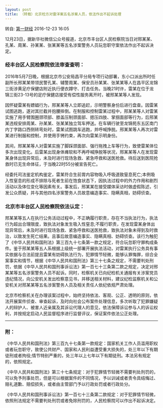 ```yaml
---
layout: post
title: （转载）北京检方对雷洋案五名涉案人员，依法作出不起诉处理
---
```


转自: [第一财经](m.yicai.com/news/5190125.html) 2016-12-23 16:05

12月23日，据新华社微信公众号报道，北京市丰台区人民检察院当日对邢某某、孔某、周某、孙某某、张某某等五名涉案警务人员玩忽职守案依法作出不起诉决定。

<!--more-->

### 经丰台区人民检察院依法审查查明：

2016年5月7日晚，根据北京市公安局昌平分局专项行动部署，东小口派出所时任副所长邢某某带领民警孔某、辅警周某、保安员孙某某、张某某等人在昌平区龙锦三街涉黄足疗保健店附近执行便衣蹲守、打击任务。当晚21时许，雷某在位于龙锦三街23-13号的足疗保健店接受有偿性服务离开时，被邢某某等人发现。

因怀疑雷某有嫖娼行为，邢某某等人立即追赶，示明警察身份后进行盘查。因雷某试图逃跑，遂对其拦截并抱腰摔倒。在制服和控制雷某过程中，邢某某等人对雷某实施了用手臂围圈颈项部、膝盖压制颈面部、摁压四肢、掌掴面部等行为，后邢某某违规安排周某、孙某某、张某某独立驾车押送。在车辆行驶至龙锦苑东五区南门内丁字路口西侧转弯处时，雷某试图跳车逃跑，并呼喊挣脱。邢某某等人再次对雷某进行制服和控制，并使用手铐约束，再次向雷某示明身份。

其间，邢某某等人对雷某实施了脚踩颈面部、强行拖拽上车等行为，致使雷某体位多次出现变化。后雷某出现身体瘫软和不再呼喊挣脱等状况，邢某某等人在发现雷某身体出现异常后，未及时进行现场急救、紧急呼救和送医抢救。待后送到医院抢救时已无生命体征，于当晚22时55分被宣告死亡。

经委托司法鉴定机构鉴定，雷某符合生前胃内容物吸入呼吸道致窒息死亡;本例吸入性窒息的形成不排除与死者生前在饱食状态下，因执法过程中的外力作用和剧烈活动以及体位变化等因素有关。事发后，邢某某在接受媒体采访时做虚假陈述，引发公众质疑，并与其他四名涉案警务人员故意编造事实、隐瞒真相，妨碍侦查。

### 北京市丰台区人民检察院依法认定：

邢某某等五人在执行公务活动过程中，不正确履行职责，存在不当执法行为，执法行为超出合理限度，致执法对象发生吸入性窒息;不履行职责，在发现雷某身体出现异常后，未及时进行现场急救、紧急呼救和送医抢救，致执法对象未得到及时救治，以致发生死亡结果。且事后故意编造事实、隐瞒真相、妨碍侦查。该行为触犯了《中华人民共和国刑法》第三百九十七条第一款之规定，符合玩忽职守罪构成条件。鉴于邢某某等五人系根据上级统一部署开展执法活动，对雷某执行公务具有事实依据与合法前提且雷某有妨碍执法行为，犯罪情节轻微，能够认罪悔罪，综合全案事实和情节，根据《中华人民共和国刑法》第三十七条之规定，不需要判处刑罚，依据《中华人民共和国刑事诉讼法》第一百七十三条第二款之规定，决定对邢某某等五名涉案警务人员不起诉。同时，检察机关已向纪检机关通报有关涉案党员违纪情况，向公安机关发出检察意见书，并移送相关材料，建议纪检监察机关和公安机关对邢某某等五名涉案警务人员及相关责任人依纪依规严肃处理。

北京市检察机关在办理该案过程中，始终坚持依法、客观、公正、透明的原则，依法开展案件侦查、审查起诉，及时向社会公布案件处理信息，多次听取了犯罪嫌疑人的辩护人、被害人近亲属及其诉讼代理人的意见，依法保障诉讼参与人的诉讼权利，并按规定启动人民监督程序进行监督评议，保证案件依法公正处理。

- - - 

### 附：

《中华人民共和国刑法》第三百九十七条第一款规定：国家机关工作人员滥用职权或者玩忽职守，致使公共财产、国家和人民利益遭受重大损失的，处三年以下有期徒刑或者拘役;情节特别严重的，处三年以上七年以下有期徒刑。本法另有规定的，依照规定。

《中华人民共和国刑法》第三十七条规定：对于犯罪情节轻微不需要判处刑罚的，可以免予刑事处罚，但是可以根据案件的不同情况，予以训诫或者责令具结悔过、赔礼道歉、赔偿损失，或者由主管部门予以行政处罚或者行政处分。

《中华人民共和国刑事诉讼法》第一百七十三条第二款规定：对于犯罪情节轻微，依照刑法规定不需要判处刑罚或者免除刑罚的，人民检察院可以作出不起诉决定。
